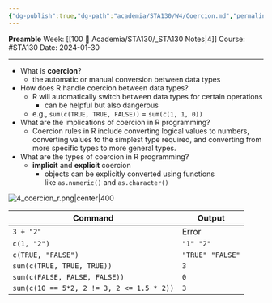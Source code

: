 ```yaml
---
{"dg-publish":true,"dg-path":"academia/STA130/W4/Coercion.md","permalink":"/academia/sta-130/w4/coercion/","created":"2024-01-30T16:41:42.949-05:00","updated":"2024-01-30T16:58:13.036-05:00"}
---
```


**Preamble**
Week: [[100 📒 Academia/STA130/_STA130 Notes\|4]]
Course: #STA130
Date: 2024-01-30

---

- What is **coercion**?
	- the automatic or manual conversion between data types
- How does R handle coercion between data types? 
	- R will automatically switch between data types for certain operations
		- can be helpful but also dangerous
	- e.g., `sum(c(TRUE, TRUE, FALSE))` = `sum(c(1, 1, 0))`
- What are the implications of coercion in R programming?
	- Coercion rules in R include converting logical values to numbers, converting values to the simplest type required, and converting from more specific types to more general types.
- What are the types of coercion in R programming?
	- **implicit** and **explicit** coercion
		- objects can be explicitly converted using functions like `as.numeric()` and `as.character()`

![4_coercion_r.png|center|400](/img/user/Files/STA130/4_coercion_r.png)

| Command | Output |
| ---- | ---- |
| `3 + "2"` | Error |
| `c(1, "2")` | `"1" "2"` |
| `c(TRUE, "FALSE")` | `"TRUE" "FALSE"` |
| `sum(c(TRUE, TRUE, TRUE))` | `3` |
| `sum(c(FALSE, FALSE, FALSE))` | `0` |
| `sum(c(10 == 5*2, 2 != 3, 2 <= 1.5 * 2))` | `3` |
